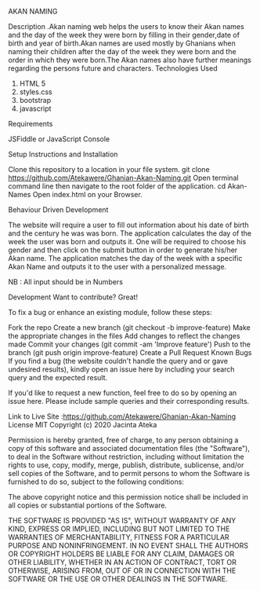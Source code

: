 AKAN NAMING

Description
.Akan naming web helps the users to know their Akan names and the day of the week they were born by filling in their gender,date of birth and year of birth.Akan names are used mostly by Ghanians when naming their children after the day of the week they were born and the order in which they were born.The Akan names also have further meanings regarding the persons future and characters.
Technologies Used

1. HTML 5
2. styles.css
3. bootstrap
4. javascript

Requirements

JSFiddle or JavaScript Console

Setup Instructions and Installation

Clone this repository to a location in your file system. git clone https://github.com/Atekawere/Ghanian-Akan-Naming.git
Open terminal command line then navigate to the root folder of the application. cd Akan-Names
Open index.html on your Browser.

Behaviour Driven Development

The website will require a user to fill out information about his date of birth and the century he was was born. The application calculates the day of the week the user was born and outputs it. One will be required to choose his gender and then click on the submit button in order to generate his/her Akan name. The application matches the day of the week with a specific Akan Name and outputs it to the user with a personalized message.

NB : All input should be in Numbers

Development
Want to contribute? Great!

To fix a bug or enhance an existing module, follow these steps:

Fork the repo
Create a new branch (git checkout -b improve-feature)
Make the appropriate changes in the files
Add changes to reflect the changes made
Commit your changes (git commit -am 'Improve feature')
Push to the branch (git push origin improve-feature)
Create a Pull Request
Known Bugs
If you find a bug (the website couldn't handle the query and or gave undesired results), kindly open an issue here by including your search query and the expected result.

If you'd like to request a new function, feel free to do so by opening an issue here. Please include sample queries and their corresponding results.

Link to Live Site :https://github.com/Atekawere/Ghanian-Akan-Naming
License
MIT Copyright (c) 2020 Jacinta Ateka

Permission is hereby granted, free of charge, to any person obtaining a copy of this software and associated documentation files (the "Software"), to deal in the Software without restriction, including without limitation the rights to use, copy, modify, merge, publish, distribute, sublicense, and/or sell copies of the Software, and to permit persons to whom the Software is furnished to do so, subject to the following conditions:

The above copyright notice and this permission notice shall be included in all copies or substantial portions of the Software.

THE SOFTWARE IS PROVIDED "AS IS", WITHOUT WARRANTY OF ANY KIND, EXPRESS OR IMPLIED, INCLUDING BUT NOT LIMITED TO THE WARRANTIES OF MERCHANTABILITY, FITNESS FOR A PARTICULAR PURPOSE AND NONINFRINGEMENT. IN NO EVENT SHALL THE AUTHORS OR COPYRIGHT HOLDERS BE LIABLE FOR ANY CLAIM, DAMAGES OR OTHER LIABILITY, WHETHER IN AN ACTION OF CONTRACT, TORT OR OTHERWISE, ARISING FROM, OUT OF OR IN CONNECTION WITH THE SOFTWARE OR THE USE OR OTHER DEALINGS IN THE SOFTWARE.